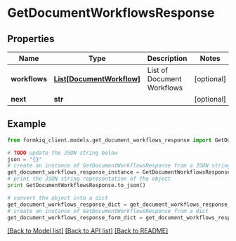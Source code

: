 # GetDocumentWorkflowsResponse


## Properties

Name | Type | Description | Notes
------------ | ------------- | ------------- | -------------
**workflows** | [**List[DocumentWorkflow]**](DocumentWorkflow.md) | List of Document Workflows | [optional] 
**next** | **str** |  | [optional] 

## Example

```python
from formkiq_client.models.get_document_workflows_response import GetDocumentWorkflowsResponse

# TODO update the JSON string below
json = "{}"
# create an instance of GetDocumentWorkflowsResponse from a JSON string
get_document_workflows_response_instance = GetDocumentWorkflowsResponse.from_json(json)
# print the JSON string representation of the object
print GetDocumentWorkflowsResponse.to_json()

# convert the object into a dict
get_document_workflows_response_dict = get_document_workflows_response_instance.to_dict()
# create an instance of GetDocumentWorkflowsResponse from a dict
get_document_workflows_response_form_dict = get_document_workflows_response.from_dict(get_document_workflows_response_dict)
```
[[Back to Model list]](../README.md#documentation-for-models) [[Back to API list]](../README.md#documentation-for-api-endpoints) [[Back to README]](../README.md)


